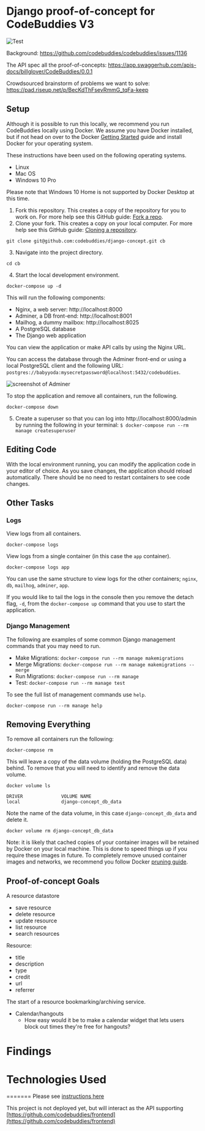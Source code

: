 # Django proof-of-concept for CodeBuddies V3

![Test](https://github.com/codebuddies/django-concept/workflows/Test/badge.svg)

Background: https://github.com/codebuddies/codebuddies/issues/1136

The API spec all the proof-of-concepts: https://app.swaggerhub.com/apis-docs/billglover/CodeBuddies/0.0.1

Crowdsourced brainstorm of problems we want to solve: https://pad.riseup.net/p/BecKdThFsevRmmG_tqFa-keep

## Setup

Although it is possible to run this locally, we recommend you run CodeBuddies locally using Docker. We assume you have Docker installed, but if not head on over to the Docker [Getting Started](https://www.docker.com/products/docker-desktop) guide and install Docker for your operating system.

These instructions have been used on the following operating systems.

* Linux
* Mac OS
* Windows 10 Pro

Please note that Windows 10 Home is not supported by Docker Desktop at this time.

1. Fork this repository. This creates a copy of the repository for you to work on. For more help see this GitHub guide: [Fork a repo](https://help.github.com/en/github/getting-started-with-github/fork-a-repo).
2. Clone your fork. This creates a copy on your local computer. For more help see this GitHub guide: [Cloning a repository](https://help.github.com/en/github/creating-cloning-and-archiving-repositories/cloning-a-repository).

```plain
git clone git@github.com:codebuddies/django-concept.git cb
```

3. Navigate into the project directory.

```plain
cd cb
```

4. Start the local development environment.

```plain
docker-compose up -d
```

This will run the following components:

- Nginx, a web server: http://localhost:8000
- Adminer, a DB front-end: http://localhost:8001
- Mailhog, a dummy mailbox: http://localhost:8025
- A PostgreSQL database
- The Django web application

You can view the application or make API calls by using the Nginx URL.

You can access the database through the Adminer front-end or using a local PostgreSQL client and the following URL: `postgres://babyyoda:mysecretpassword@localhost:5432/codebuddies`.

![screenshot of Adminer](https://i.imgur.com/Dtg5Yel.png)

To stop the application and remove all containers, run the following.

```plain
docker-compose down
```

5. Create a superuser so that you can log into http://localhost:8000/admin by running the following in your terminal: `$ docker-compose run --rm manage createsuperuser`

## Editing Code

With the local environment running, you can modify the application code in your editor of choice. As you save changes, the application should reload automatically. There should be no need to restart containers to see code changes.

## Other Tasks

### Logs

View logs from all containers.

```plain
docker-compose logs
```

View logs from a single container (in this case the `app` container).

```plain
docker-compose logs app
```

You can use the same structure to view logs for the other containers; `nginx`, `db`, `mailhog`, `adminer`, `app`.

If you would like to tail the logs in the console then you remove the detach flag, `-d`, from the `docker-compose up` command that you use to start the application.

### Django Management

The following are examples of some common Django management commands that you may need to run.

* Make Migrations: `docker-compose run --rm manage makemigrations`
* Merge Migrations: `docker-compose run --rm manage makemigrations --merge`
* Run Migrations: `docker-compose run --rm manage`
* Test: `docker-compose run --rm manage test`

To see the full list of management commands use `help`.

```plain
docker-compose run --rm manage help
```

## Removing Everything

To remove all containers run the following:

```plain
docker-compose rm
```

This will leave a copy of the data volume (holding the PostgreSQL data) behind. To remove that you will need to identify and remove the data volume.

```plain
docker volume ls

DRIVER              VOLUME NAME
local               django-concept_db_data
```

Note the name of the data volume, in this case `django-concept_db_data` and delete it.

```plain
docker volume rm django-concept_db_data
```

Note: it is likely that cached copies of your container images will be retained by Docker on your local machine. This is done to speed things up if you require these images in future. To completely remove unused container images and networks, we recommend you follow Docker [pruning guide](https://docs.docker.com/config/pruning/).

## Proof-of-concept Goals

A resource datastore

- save resource
- delete resource
- update resource
- list resource
- search resources

Resource:

- title
- description
- type
- credit
- url
- referrer

The start of a resource bookmarking/archiving service.

- Calendar/hangouts
  - How easy would it be to make a calendar widget that lets users block out times they're free for hangouts?

# Findings

# Technologies Used
=======
Please see [instructions here](https://github.com/codebuddies/django-concept/wiki/Contribution-instructions)

This project is not deployed yet, but will interact as the API supporting [https://github.com/codebuddies/frontend](https://github.com/codebuddies/frontend) 

